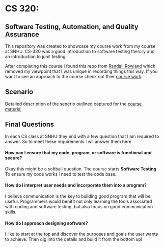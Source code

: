 # CS 320: 
## Software Testing, Automation, and Quality Assurance

This repository was created to showcase my course work from my course at SNHU.  CS-320 was a good introduction to software testing therory and an introduction to junit testing. 

After completing this course I found this repo from [Randall Rowland](https://github.com/rowland007) which removed my viewpoint that I was unique in recording things this way. If you want to see an approach to the course check out thier [course work](https://github.com/rowland007/Grand-Strand-Systems).  

## Scenario

Detailed description of the senerio outlined captured for the [course material](https://github.com/glnnlhmn/SNHU/blob/main/CS-320/Scenario.md).

## Final Questions

In each CS class at SNHU they end with a few question that I am required to answer.  So to meet these requirements I wil answer them here. 

#### How can I ensure that my code, program, or software is functional and secure?

Okay this might be a softball question. The course starts **Software Testing**.  To ensure my code works I need to test the code base. 

#### How do I interpret user needs and incorporate them into a program?

I believe communication is the key to building good program that will be useful. Programmers would benifit not only learning the tools associated with coding and software testing, but also focus on good communication skills. 

#### How do I approach designing software?

I like to start at the top and discover the purposes and goals the user wants to achieve. Then dig into the  details and build it from the bottom up!

